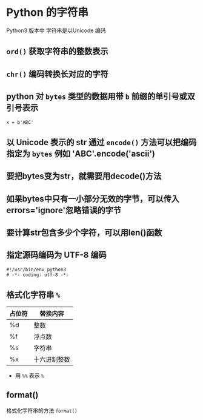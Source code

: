 # Python 的字符串

 Python3 版本中 字符串是以Unicode 编码
## `ord()`  获取字符串的整数表示
## `chr()` 编码转换长对应的字符

## python 对 `bytes` 类型的数据用带 `b` 前缀的单引号或双引号表示 
   ```
   x = b'ABC'
   ```
## 以 Unicode 表示的 str 通过   `encode()` 方法可以把编码指定为 `bytes`  例如 'ABC'.encode('ascii')
## 要把bytes变为str，就需要用decode()方法
## 如果bytes中只有一小部分无效的字节，可以传入errors='ignore'忽略错误的字节
## 要计算str包含多少个字符，可以用len()函数

## 指定源码编码为 UTF-8 编码
   ```
   #!/usr/bin/env python3
   # -*- coding: utf-8 -*-
   ```

## 格式化字符串 `%`

| 占位符 | 替换内容 |
|----|----|
|%d| 整数 |
|%f| 浮点数 |
|%s| 字符串 |
|%x| 十六进制整数 |

- 用 `%%` 表示 `%`

## format()
  格式化字符串的方法 `format()`

  
